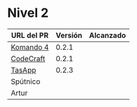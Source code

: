 # Nivel 2

| URL del PR | Versión | Alcanzado |
|------------|---------|-----------|
| [Komando 4](https://github.com/Komando4ediae/komando4Project/pull/15)  |   0.2.1     |             |
| [CodeCraft](https://github.com/Codecr-ft/TurnoGen/pull/29)   |    0.2.1     |           |
| [TasApp](https://github.com/T-ASAPP/T-asapp/pull/34)     |    0.2.3 |           |
| Spútnico   |         |           |
| Artur      |         |           |
